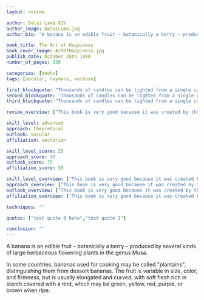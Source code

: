 ```yaml
---
layout: review

author: Dalai Lama XIV
author_image: DalaiLama.jpg
author_bio: "A banana is an edible fruit – botanically a berry – produced by several kinds of large herbaceous flowering plants in the genus Musa."

book_title: The Art of Happiness
book_cover_image: ArtOfHappiness.jpg
publish_date: October 26th 1998
number_of_pages: 336

categories: [books]
tags: [secular, laymans, verbose]

first_blockquote: "Thousands of candles can be lighted from a single candle, and the life of the candle will not be shortened. Happiness never decreases by being shared."
second_blockquote: "Thousands of candles can be lighted from a single candle, and the life of the candle will not be shortened. Happiness never decreases by being shared."
third_blockquote: "Thousands of candles can be lighted from a single candle, and the life of the candle will not be shortened. Happiness never decreases by being shared."

review_overview: ["This book is very good because it was created by the dalai lama and no one is better and its a bestseller many times over with platinum records","aThis book is very good because it was created by the dalai lama and no one is better and its a bestseller many times over with platinum records","aThis book is very good because it was created by the dalai lama and no one is better and its a bestseller many times over with platinum records","aThis book is very good because it was created by the dalai lama and no one is better and its a bestseller many times over with platinum records","aThis book is very good because it was created by the dalai lama and no one is better and its a bestseller many times over with platinum records","aThis book is very good because it was created by the dalai lama and no one is better and its a bestseller many times over with platinum records","aThis book is very good because it was created by the dalai lama and no one is better and its a bestseller many times over with platinum records"]

skill_level: advanced
approach: theoretical
outlook: secular
affiliation: sectarian

skill_level_score: 25
approach_score: 30
outlook_score: 75
affiliation_score: 50

skill_level_overview: ["This book is very good because it was created by the dalai lama and no one is better and its a bestseller many times over with platinum records","This book is very good because it was created by the dalai lama and no one is better and its a bestseller many times over with platinum records"]
approach_overview: ["This book is very good because it was created by the dalai lama and no one is better and its a bestseller many times over with platinum records","This book is very good because it was created by the dalai lama and no one is better and its a bestseller many times over with platinum records"]
outlook_overview: ["This book is very good because it was created by the dalai lama and no one is better and its a bestseller many times over with platinum records","This book is very good because it was created by the dalai lama and no one is better and its a bestseller many times over with platinum records"]
affiliation_overview: ["This book is very good because it was created by the dalai lama and no one is better and its a bestseller many times over with platinum records","This book is very good because it was created by the dalai lama and no one is better and its a bestseller many times over with platinum records"]

techniques: ""

quotes: ["test quote 0 hehe","test quote 1"]

conclusion: ""
---
```

A banana is an edible fruit – botanically a berry – produced by several kinds
of large herbaceous flowering plants in the genus Musa.

In some countries, bananas used for cooking may be called "plantains",
distinguishing them from dessert bananas. The fruit is variable in size, color,
and firmness, but is usually elongated and curved, with soft flesh rich in
starch covered with a rind, which may be green, yellow, red, purple, or brown
when ripe.